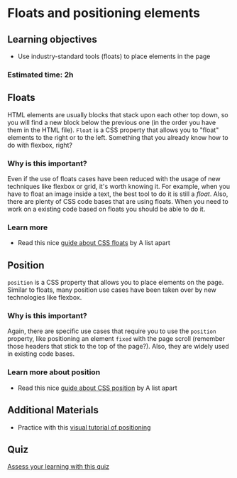 # Floats and positioning elements

## Learning objectives

- Use industry-standard tools (floats) to place elements in the page

### Estimated time: 2h

## Floats

HTML elements are usually blocks that stack upon each other top down, so you will find a new block below the previous one (in the order you have them in the HTML file). `Float` is a CSS property that allows you to "float" elements to the right or to the left. Something that you already know how to do with flexbox, right?

### Why is this important?
Even if the use of floats cases have been reduced with the usage of new techniques like flexbox or grid, it's worth knowing it. For example, when you have to float an image inside a text, the best tool to do it is still a *float*. 
Also, there are plenty of CSS code bases that are using floats. When you need to work on a existing code based on floats you should be able to do it.

### Learn more

- Read this nice [guide about CSS floats](https://alistapart.com/article/css-floats-101/) by A list apart


## Position

`position` is a CSS property that allows you to place elements on the page. Similar to floats, many position use cases have been taken over by new technologies like flexbox.

### Why is this important?

Again, there are specific use cases that require you to use the `position` property, like positioning an element `fixed` with the page scroll (remember those headers that stick to the top of the page?). Also, they are widely used in existing code bases.

### Learn more about position

- Read this nice [guide about CSS position](https://alistapart.com/article/css-positioning-101/) by A list apart

## Additional Materials

- Practice with this [visual tutorial of positioning](http://www.barelyfitz.com/screencast/html-training/css/positioning/)

## Quiz

[Assess your learning with this quiz](https://docs.google.com/forms/d/e/1FAIpQLSfpbzkXZymwals6acIdqrGpazaNU58XuoPcqRZxWRXykT80Eg/viewform)
